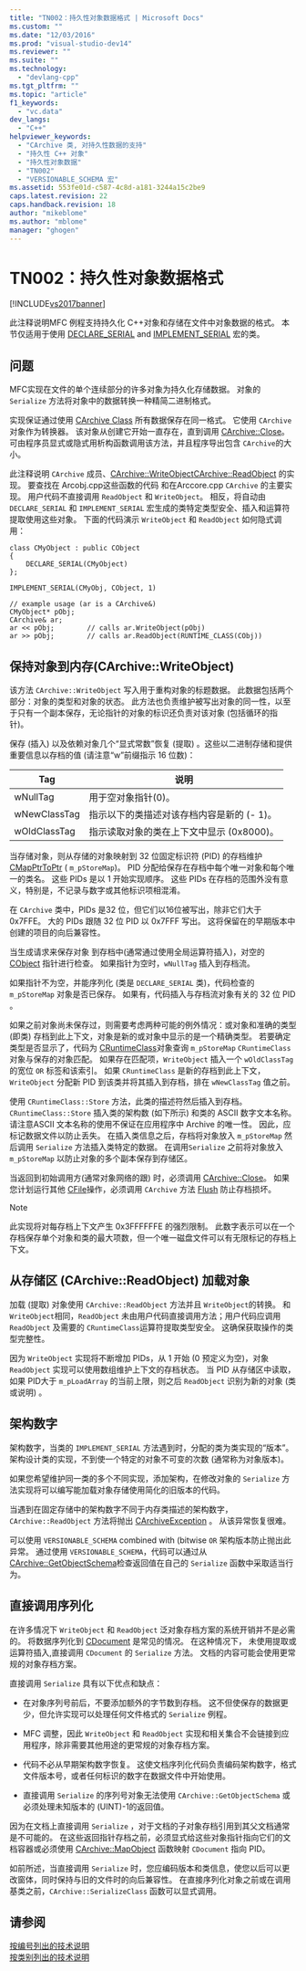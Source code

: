 ```yaml
---
title: "TN002：持久性对象数据格式 | Microsoft Docs"
ms.custom: ""
ms.date: "12/03/2016"
ms.prod: "visual-studio-dev14"
ms.reviewer: ""
ms.suite: ""
ms.technology: 
  - "devlang-cpp"
ms.tgt_pltfrm: ""
ms.topic: "article"
f1_keywords: 
  - "vc.data"
dev_langs: 
  - "C++"
helpviewer_keywords: 
  - "CArchive 类, 对持久性数据的支持"
  - "持久性 C++ 对象"
  - "持久性对象数据"
  - "TN002"
  - "VERSIONABLE_SCHEMA 宏"
ms.assetid: 553fe01d-c587-4c8d-a181-3244a15c2be9
caps.latest.revision: 22
caps.handback.revision: 18
author: "mikeblome"
ms.author: "mblome"
manager: "ghogen"
---
```

# TN002：持久性对象数据格式
[!INCLUDE[vs2017banner](../assembler/inline/includes/vs2017banner.md)]

此注释说明MFC 例程支持持久化 C\+\+对象和存储在文件中对象数据的格式。  本节仅适用于使用 [DECLARE\_SERIAL](../Topic/DECLARE_SERIAL.md) and [IMPLEMENT\_SERIAL](../Topic/IMPLEMENT_SERIAL.md) 宏的类。  
  
## 问题  
 MFC实现在文件的单个连续部分的许多对象为持久化存储数据。  对象的 `Serialize` 方法将对象中的数据转换一种精简二进制格式。  
  
 实现保证通过使用 [CArchive Class](../mfc/reference/carchive-class.md) 所有数据保存在同一格式。  它使用 `CArchive` 对象作为转换器。  该对象从创建它开始一直存在，直到调用 [CArchive::Close](../Topic/CArchive::Close.md)。  可由程序员显式或隐式用析构函数调用该方法，并且程序导出包含 `CArchive`的大小。  
  
 此注释说明 `CArchive` 成员、[CArchive::WriteObject](../Topic/CArchive::WriteObject.md)[CArchive::ReadObject](../Topic/CArchive::ReadObject.md) 的实现。  要查找在 Arcobj.cpp这些函数的代码 和在Arccore.cpp `CArchive` 的主要实现。  用户代码不直接调用 `ReadObject` 和 `WriteObject`。  相反，将自动由 `DECLARE_SERIAL` 和 `IMPLEMENT_SERIAL` 宏生成的类特定类型安全、插入和运算符提取使用这些对象。  下面的代码演示 `WriteObject` 和 `ReadObject` 如何隐式调用：  
  
```  
class CMyObject : public CObject  
{  
    DECLARE_SERIAL(CMyObject)  
};  
  
IMPLEMENT_SERIAL(CMyObj, CObject, 1)  
  
// example usage (ar is a CArchive&)  
CMyObject* pObj;  
CArchive& ar;  
ar << pObj;        // calls ar.WriteObject(pObj)  
ar >> pObj;        // calls ar.ReadObject(RUNTIME_CLASS(CObj))  
```  
  
## 保持对象到内存\(CArchive::WriteObject\)  
 该方法 `CArchive::WriteObject` 写入用于重构对象的标题数据。  此数据包括两个部分：对象的类型和对象的状态。  此方法也负责维护被写出对象的同一性，以至于只有一个副本保存，无论指针的对象的标识还负责对该对象 \(包括循环的指针\)。  
  
 保存 \(插入\) 以及依赖对象几个“显式常数”恢复 \(提取\) 。这些以二进制存储和提供重要信息以存档的值 \(请注意“w”前缀指示 16 位数\)：  
  
|Tag|说明|  
|---------|--------|  
|wNullTag|用于空对象指针\(0\)。|  
|wNewClassTag|指示以下的类描述对该存档内容是新的 \(\- 1\)。|  
|wOldClassTag|指示读取对象的类在上下文中显示 \(0x8000\)。|  
  
 当存储对象，则从存储的对象映射到 32 位固定标识符 \(PID\) 的存档维护 [CMapPtrToPtr](../mfc/reference/cmapptrtoptr-class.md) \( `m_pStoreMap`\)。  PID 分配给保存在存档中每个唯一对象和每个唯一的类名。  这些 PIDs 是以 1 开始实现顺序。  这些 PIDs 在存档的范围外没有意义，特别是，不记录与数字或其他标识项相混淆。  
  
 在 `CArchive` 类中，PIDs 是32 位，但它们以16位被写出，除非它们大于 0x7FFE。  大的 PIDs 跟随 32 位 PID 以 0x7FFF 写出。  这将保留在的早期版本中创建的项目的向后兼容性。  
  
 当生成请求来保存对象 到存档中\(通常通过使用全局运算符插入\)，对空的 [CObject](../mfc/reference/cobject-class.md) 指针进行检查。  如果指针为空时，`wNullTag` 插入到存档流。  
  
 如果指针不为空，并能序列化 \(类是 `DECLARE_SERIAL` 类\)，代码检查的 `m_pStoreMap` 对象是否已保存。  如果有，代码插入与存档流对象有关的 32 位 PID 。  
  
 如果之前对象尚未保存过，则需要考虑两种可能的例外情况：或对象和准确的类型 \(即类\) 存档到此上下文，对象是新的或对象中显示的是一个精确类型。  若要确定类型是否显示了，代码为 [CRuntimeClass](../mfc/reference/cruntimeclass-structure.md)对象查询 `m_pStoreMap` `CRuntimeClass` 对象与保存的对象匹配。  如果存在匹配项，`WriteObject` 插入一个 `wOldClassTag` 的宽位 `OR` 标签和该索引。  如果 `CRuntimeClass` 是新的存档到此上下文，`WriteObject` 分配新 PID 到该类并将其插入到存档，排在 `wNewClassTag` 值之前。  
  
 使用 `CRuntimeClass::Store` 方法，此类的描述符然后插入到存档。  `CRuntimeClass::Store` 插入类的架构数 \(如下所示\) 和类的 ASCII 数字文本名称。  请注意ASCII 文本名称的使用不保证在应用程序中 Archive 的唯一性。  因此，应标记数据文件以防止丢失。  在插入类信息之后，存档将对象放入 `m_pStoreMap` 然后调用 `Serialize` 方法插入类特定的数据。  在调用`Serialize` 之前将对象放入 `m_pStoreMap` 以防止对象的多个副本保存到存储区。  
  
 当返回到初始调用方\(通常对象网络的跟\) 时，必须调用 [CArchive::Close](../Topic/CArchive::Close.md)。  如果您计划运行其他 [CFile](../mfc/reference/cfile-class.md)操作，必须调用 `CArchive` 方法 [Flush](../Topic/CArchive::Flush.md) 防止存档损坏。  
  
> [!NOTE]
>  此实现将对每存档上下文产生 0x3FFFFFFE 的强烈限制。  此数字表示可以在一个存档保存单个对象和类的最大项数，但一个唯一磁盘文件可以有无限标记的存档上下文。  
  
## 从存储区 \(CArchive::ReadObject\) 加载对象  
 加载 \(提取\) 对象使用 `CArchive::ReadObject` 方法并且 `WriteObject`的转换。  和 `WriteObject`相同，`ReadObject` 未由用户代码直接调用方法；用户代码应调用 `ReadObject` 及需要的 `CRuntimeClass`运算符提取类型安全。  这确保获取操作的类型完整性。  
  
 因为 `WriteObject` 实现将不断增加 PIDs，从 1 开始 \(0 预定义为空\)，对象 `ReadObject` 实现可以使用数组维护上下文的存档状态。  当 PID 从存储区中读取，如果 PID大于 `m_pLoadArray` 的当前上限，则之后 `ReadObject` 识别为新的对象 \(类或说明\) 。  
  
## 架构数字  
 架构数字，当类的 `IMPLEMENT_SERIAL` 方法遇到时，分配的类为类实现的“版本”。  架构设计类的实现，不到使一个特定的对象不可变的次数 \(通常称为对象版本\)。  
  
 如果您希望维护同一类的多个不同实现，添加架构，在修改对象的 `Serialize` 方法实现将可以编写能加载对象存储使用简化的旧版本的代码。  
  
 当遇到在固定存储中的架构数字不同于内存类描述的架构数字，`CArchive::ReadObject` 方法将抛出 [CArchiveException](../mfc/reference/carchiveexception-class.md) 。  从该异常恢复很难。  
  
 可以使用 `VERSIONABLE_SCHEMA` combined with \(bitwise  `OR` 架构版本防止抛出此异常。  通过使用 `VERSIONABLE_SCHEMA`，代码可以通过从 [CArchive::GetObjectSchema](../Topic/CArchive::GetObjectSchema.md)检查返回值在自己的 `Serialize` 函数中采取适当行为。  
  
## 直接调用序列化  
 在许多情况下 `WriteObject` 和 `ReadObject` 泛对象存档方案的系统开销并不是必需的。  将数据序列化到 [CDocument](../mfc/reference/cdocument-class.md) 是常见的情况。  在这种情况下， 未使用提取或运算符插入,直接调用 `CDocument` 的 `Serialize` 方法。  文档的内容可能会使用更常规的对象存档方案。  
  
 直接调用 `Serialize` 具有以下优点和缺点：  
  
-   在对象序列号前后，不要添加额外的字节数到存档。  这不但使保存的数据更少，但允许实现可以处理任何文件格式的 `Serialize` 例程。  
  
-   MFC 调整，因此 `WriteObject` 和 `ReadObject` 实现和相关集合不会链接到应用程序，除非需要其他用途的更常规的对象存档方案。  
  
-   代码不必从早期架构数字恢复。  这使文档序列化代码负责编码架构数字，格式文件版本号，或者任何标识的数字在数据文件中开始使用。  
  
-   直接调用 `Serialize` 的序列号对象无法使用 `CArchive::GetObjectSchema` 或必须处理未知版本的 \(UINT\)\-1的返回值。  
  
 因为在文档上直接调用 `Serialize` ，对于文档的子对象存档引用到其父文档通常是不可能的。  在这些返回指针存档之前，必须显式给这些对象指针指向它们的文档容器或必须使用 [CArchive::MapObject](../Topic/CArchive::MapObject.md) 函数映射 `CDocument` 指向 PID。  
  
 如前所述，当直接调用 `Serialize` 时，您应编码版本和类信息，使您以后可以更改窗体，同时保持与旧的文件时的向后兼容性。  在直接序列化对象之前或在调用基类之前，`CArchive::SerializeClass` 函数可以显式调用。  
  
## 请参阅  
 [按编号列出的技术说明](../mfc/technical-notes-by-number.md)   
 [按类别列出的技术说明](../mfc/technical-notes-by-category.md)